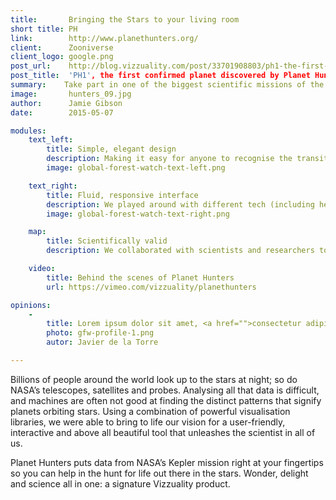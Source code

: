 ```yaml
---
title:       Bringing the Stars to your living room
short title: PH
link:        http://www.planethunters.org/
client:      Zooniverse
client_logo: google.png
post_url:    http://blog.vizzuality.com/post/33701908803/ph1-the-first-confirmed-planet-discovered-by
post_title:  'PH1', the first confirmed planet discovered by Planet Hunters 
summary:    Take part in one of the biggest scientific missions of the 21st Century: the search for planets outside our solar system.
image:       hunters_09.jpg
author:      Jamie Gibson
date:        2015-05-07

modules:
    text_left:
        title: Simple, elegant design
        description: Making it easy for anyone to recognise the transits and have some fun at the same time
        image: global-forest-watch-text-left.png

    text_right:
        title: Fluid, responsive interface
        description: We played around with different tech (including heaps of customisation) until we ended up at an interface that was just right
        image: global-forest-watch-text-right.png

    map:
        title: Scientifically valid
        description: We collaborated with scientists and researchers to create a workflow and features that ensured valid identifications

    video:
        title: Behind the scenes of Planet Hunters
        url: https://vimeo.com/vizzuality/planethunters

opinions:
    -
        title: Lorem ipsum dolor sit amet, <a href="">consectetur adipisicing</a> elit, sed do eiusmod tempor incididunt.
        photo: gfw-profile-1.png
        autor: Javier de la Torre

---
```


Billions of people around the world look up to the stars at night; so do NASA’s telescopes, satellites and probes. Analysing all that data is difficult, and machines are often not good at finding the distinct patterns that signify planets orbiting stars. Using a combination of powerful visualisation libraries, we were able to bring to life our vision for a user-friendly, interactive and above all beautiful tool that unleashes the scientist in all of us. 

Planet Hunters puts data from NASA’s Kepler mission right at your fingertips so you can help in the hunt for life out there in the stars. Wonder, delight and science all in one: a signature Vizzuality product. 

